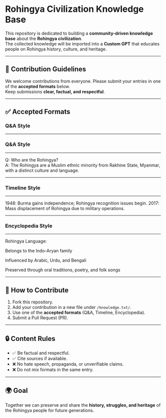 # Rohingya Civilization Knowledge Base

This repository is dedicated to building a **community-driven knowledge base** about the **Rohingya civilization**.  
The collected knowledge will be imported into a **Custom GPT** that educates people on Rohingya history, culture, and heritage.

---

## 📌 Contribution Guidelines

We welcome contributions from everyone. Please submit your entries in one of the **accepted formats** below.  
Keep submissions **clear, factual, and respectful**.

---

## ✅ Accepted Formats

### Q&A Style  
---

### Q&A Style  
---
Q: Who are the Rohingya?  
A: The Rohingya are a Muslim ethnic minority from Rakhine State, Myanmar, with a distinct culture and language.  


---

### Timeline Style  
---

1948: Burma gains independence; Rohingya recognition issues begin.
2017: Mass displacement of Rohingya due to military operations.

---

### Encyclopedia Style  
---

Rohingya Language:

Belongs to the Indo-Aryan family

Influenced by Arabic, Urdu, and Bengali

Preserved through oral traditions, poetry, and folk songs

---

## 🚀 How to Contribute

1. Fork this repository.  
2. Add your contribution in a new file under `/knowledge.txt/`.  
3. Use one of the **accepted formats** (Q&A, Timeline, Encyclopedia).  
4. Submit a Pull Request (PR).  

---

## 🔒 Content Rules

- ✅ Be factual and respectful.  
- ✅ Cite sources if available.  
- ❌ No hate speech, propaganda, or unverifiable claims.  
- ❌ Do not mix formats in the same entry.  

---

## 🌍 Goal

Together we can preserve and share the **history, struggles, and heritage** of the Rohingya people for future generations.
